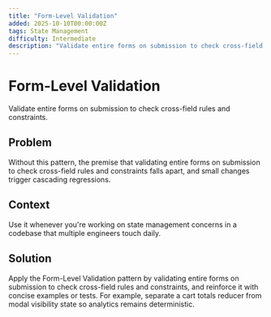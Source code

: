 ```yaml
---
title: "Form-Level Validation"
added: 2025-10-10T00:00:00Z
tags: State Management
difficulty: Intermediate
description: "Validate entire forms on submission to check cross-field rules and constraints."
---
```

# Form-Level Validation

Validate entire forms on submission to check cross-field rules and constraints.

## Problem

Without this pattern, the premise that validating entire forms on submission to check cross-field rules and constraints falls apart, and small changes trigger cascading regressions.

## Context

Use it whenever you're working on state management concerns in a codebase that multiple engineers touch daily.

## Solution

Apply the Form-Level Validation pattern by validating entire forms on submission to check cross-field rules and constraints, and reinforce it with concise examples or tests. For example, separate a cart totals reducer from modal visibility state so analytics remains deterministic.

